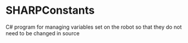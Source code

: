# SHARPConstants
C# program for managing variables set on the robot so that they do not need to be changed in source
